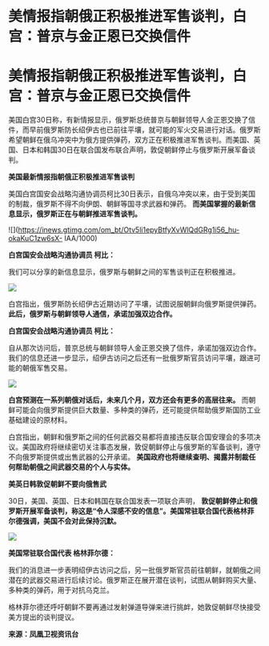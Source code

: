 # 美情报指朝俄正积极推进军售谈判，白宫：普京与金正恩已交换信件

# 美情报指朝俄正积极推进军售谈判，白宫：普京与金正恩已交换信件

美国白宫30日称，有新情报显示，俄罗斯总统普京与朝鲜领导人金正恩交换了信件，而早前俄罗斯防长绍伊古也已前往平壤，就可能的军火交易进行对话。俄罗斯希望朝鲜在俄乌冲突中为俄方提供弹药，双方正在积极推进军售谈判。而美国、英国、日本和韩国30日在联合国发布联合声明，敦促朝鲜停止与俄罗斯开展军备谈判。

**美国最新情报指朝俄正积极推进军售谈判**

美国白宫国安会战略沟通协调员柯比30日表示，自俄乌冲突以来，由于受到美国的制裁，俄罗斯不得不向伊朗、朝鲜等国寻求武器和弹药。
**而美国掌握的最新信息显示，俄罗斯正在与朝鲜推进军售谈判。**

![](https://inews.gtimg.com/om_bt/Otv5li1epyBtfyXvWlQdGRg1i56_hu-okaKuC1zw6sX-
IAA/1000)

**白宫国安会战略沟通协调员 柯比：**

我们可以分享的新信息显示，俄罗斯与朝鲜之间的军售谈判正在积极推进。

![](https://inews.gtimg.com/om_bt/OJmWkcPkdSBUhJMMU1VrT17jVJwo5OmvHbO2ANHUF3T0wAA/1000)

白宫指出，俄罗斯防长绍伊古近期访问了平壤，试图说服朝鲜向俄罗斯提供弹药。 **此后，俄罗斯与朝鲜领导人通信，承诺加强双边合作。**

**白宫国安会战略沟通协调员 柯比：**

自从那次访问后，普京总统与朝鲜领导人金正恩交换了信件，承诺加强双边合作。我们的信息还进一步显示，绍伊古访问之后还有一批俄罗斯官员访问平壤，跟进可能的朝俄军售交易。

![](https://inews.gtimg.com/om_bt/OXEOy9mNdaEuYvVc7mBiP9_T3YIWbQ1rE1YlGJAIjFqvMAA/1000)

**白宫预测在一系列朝俄对话后，未来几个月，双方还会有更多的高层往来。**
而朝鲜可能会向俄罗斯提供巨大数量、多种类的弹药，还可能提供帮助俄罗斯国防工业基础建设的原材料。

白宫指出，朝鲜和俄罗斯之间的任何武器交易都将直接违反联合国安理会的多项决议。美国政府将继续密切关注事态发展，敦促朝鲜停止与俄罗斯的军备谈判，遵守不向俄罗斯提供或出售武器的公开承诺。
**美国政府也将继续查明、揭露并制裁任何帮助朝俄之间武器交易的个人与实体。**

**美英日韩敦促朝鲜不要向俄售武**

30日，美国、英国、日本和韩国在联合国发表一项联合声明，
**敦促朝鲜停止和俄罗斯开展军备谈判，称这是“令人深感不安的信息”。美国常驻联合国代表格林菲尔德强调，美国不会对此保持沉默。**

![](https://inews.gtimg.com/om_bt/OslIBTN1qmiSbt5otmL4cQ9jjcc2nfYTS9rwb6w89_N7QAA/1000)

**美国常驻联合国代表 格林菲尔德：**

我们的消息进一步表明绍伊古访问之后，另一批俄罗斯官员前往朝鲜，就朝俄之间潜在的武器交易进行后续讨论。俄罗斯正在展开潜在谈判，试图从朝鲜购买大量、多种类的弹药，用于对抗乌克兰。

格林菲尔德还呼吁朝鲜不要再通过发射弹道导弹来进行挑衅，她敦促朝鲜尽快接受美方提出的谈判提议。

**来源：凤凰卫视资讯台**

